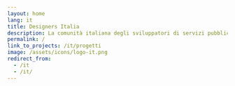 ```yaml
---
layout: home
lang: it
title: Designers Italia
description: La comunità italiana degli sviluppatori di servizi pubblici
permalink: /
link_to_projects: /it/progetti
image: /assets/icons/logo-it.png
redirect_from:
  - /it
  - /it/
---
```

